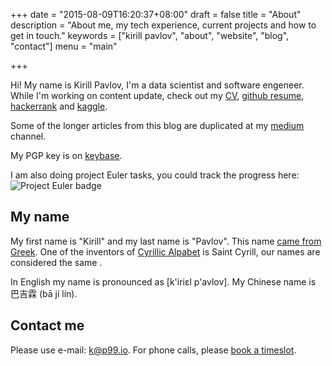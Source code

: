 +++
date = "2015-08-09T16:20:37+08:00"
draft = false
title = "About"
description = "About me, my tech experience, current projects and how to get in touch."
keywords = ["kirill pavlov", "about", "website", "blog", "contact"]
menu = "main"

+++

Hi! My name is Kirill Pavlov, I'm a data scientist and software engeneer.
While I'm working on content update, check out my [CV](https://www.dropbox.com/s/wjblmojj1jp5f3r/resume-kirill-pavlov.pdf?dl=0),
[github resume](http://resume.github.io/?pavlov99), [hackerrank](http://www.hackerrank.com/pavlov99) and [kaggle](http://www.kaggle.com/pavlov99).

Some of the longer articles from this blog are duplicated at my [medium](http://medium.com/@p99) channel.

My PGP key is on [keybase](https://keybase.io/p99).

I am also doing project Euler tasks, you could track the progress here:
![Project Euler badge](https://projecteuler.net/profile/pavlov99.png)

## My name

My first name is "Kirill" and my last name is "Pavlov".
This name [came from Greek](https://en.wikipedia.org/wiki/Kirill).
One of the inventors of [Cyrillic Alpabet](https://en.wikipedia.org/wiki/Cyrillic_alphabets) is Saint Cyrill, our names are considered the same .

In English my name is pronounced as [k'iriɛl p'avlov].
My Chinese name is 巴吉霖 (bā jí lín).

## Contact me

Please use e-mail: [k@p99.io](mailto:k@p99.io). For phone calls, please [book a timeslot](https://p99.youcanbook.me).
